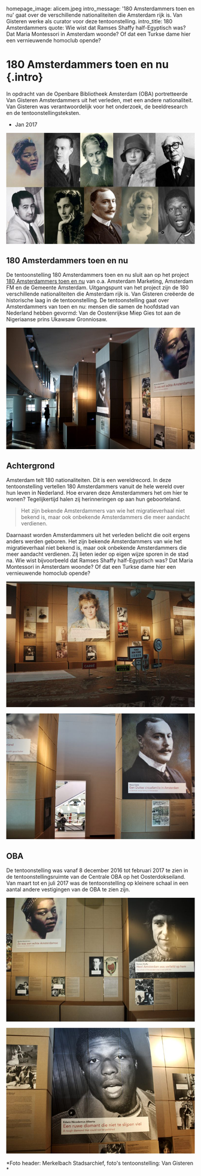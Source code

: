 homepage_image: alicem.jpeg
intro_message: '180 Amsterdammers toen en nu' gaat over de verschillende nationaliteiten die Amsterdam rijk is. Van Gisteren werke als curator voor deze tentoonstelling. 
intro_title: 180 Amsterdammers
quote: Wie wist dat Ramses Shaffy half-Egyptisch was? Dat Maria Montessori in Amsterdam woonde? Of dat een Turkse dame hier een vernieuwende homoclub opende?

# 180 Amsterdammers toen en nu {.intro}

In opdracht van de Openbare Bibliotheek Amsterdam (OBA) portretteerde Van Gisteren Amsterdammers uit het verleden, met een andere nationaliteit. Van Gisteren was verantwoordelijk voor het onderzoek, de beeldresearch en de tentoonstellingsteksten.

- Jan 2017

![image](/images/180Amsterdammers.jpg)

## 180 Amsterdammers toen en nu
De tentoonstelling 180 Amsterdammers toen en nu sluit aan op het project [180 Amsterdammers toen en nu](http://www.180amsterdammers.nl) van o.a. Amsterdam Marketing, Amsterdam FM en de Gemeente Amsterdam. Uitgangspunt van het project zijn de 180 verschillende nationaliteiten die Amsterdam rijk is. Van Gisteren creëerde de historische laag in de tentoonstelling. De tentoonstelling gaat over Amsterdammers van toen en nu: mensen die samen de hoofdstad van Nederland hebben gevormd: Van de Oostenrijkse Miep Gies tot aan de Nigeriaanse prins Ukawsaw Gronniosaw. 

![image](/images/Sfeerimpressie1801.jpg)

## Achtergrond
Amsterdam telt 180 nationaliteiten. Dit is een wereldrecord. In deze tentoonstelling vertellen 180 Amsterdammers vanuit de hele wereld over hun leven in Nederland. Hoe ervaren deze Amsterdammers het om hier te wonen? Tegelijkertijd halen zij herinneringen op aan hun geboorteland.

> Het zijn bekende Amsterdammers van wie het migratieverhaal niet bekend is, 
> maar ook onbekende Amsterdammers die meer aandacht verdienen.

Daarnaast worden Amsterdammers uit het verleden belicht die ooit ergens anders werden geboren. Het zijn bekende Amsterdammers van wie het migratieverhaal niet bekend is, maar ook onbekende Amsterdammers die meer aandacht verdienen. Zij lieten ieder op eigen wijze sporen in de stad na. Wie wist bijvoorbeeld dat Ramses Shaffy half-Egyptisch was? Dat Maria Montessori in Amsterdam woonde? Of dat een Turkse dame hier een vernieuwende homoclub opende?

![image](/images/Sfeerimpressie1802.jpg)

![image](/images/Sfeerimpressie1803.jpg)

## OBA 
De tentoonstelling was vanaf 8 december 2016 tot februari 2017 te zien in de tentoonstellingsruimte van de Centrale OBA op het Oosterdokseiland. Van maart tot en juli 2017 was de tentoonstelling op kleinere schaal in een aantal andere vestigingen van de OBA te zien zijn.

![image](/images/Sfeerimpressie1804.jpg)

![image](/images/Sfeerimpressie1805.jpg)

*Foto header: Merkelbach Stadsarchief, foto's tentoonstelling: Van Gisteren *



